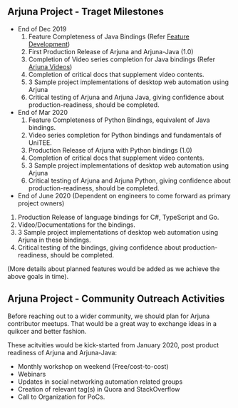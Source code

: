 ## Arjuna Project - Traget Milestones
* End of Dec 2019
  1. Feature Completeness of Java Bindings (Refer [Feature Development](community/FeatureDevelopment.md))
  2. First Production Release of Arjuna and Arjuna-Java (1.0)
  3. Completion of Video series completion for Java bindings (Refer [Arjuna Videos](community/ArjunaVideos.md))
  4. Completion of critical docs that supplement video contents.
  5. 3 Sample project implementations of desktop web automation using Arjuna
  6. Critical testing of Arjuna and Arjuna Java, giving confidence about production-readiness, should be completed.
* End of Mar 2020
  1. Feature Completeness of Python Bindings, equivalent of Java bindings.
  2. Video series completion for Python bindings and fundamentals of UniTEE.
  2. Production Release of Arjuna with Python bindings (1.0)
  4. Completion of critical docs that supplement video contents.
  5. 3 Sample project implementations of desktop web automation using Arjuna
  6. Critical testing of Arjuna and Arjuna Python, giving confidence about production-readiness, should be completed.
 * End of June 2020 (Dependent on engineers to come forward as primary project owners)
  1. Production Release of language bindings for C#, TypeScript and Go.
  2. Video/Documentations for the bindings.
  3. 3 Sample project implementations of desktop web automation using Arjuna in these bindings.
  4. Critical testing of the bindings, giving confidence about production-readiness, should be completed.
  
(More details about planned features would be added as we achieve the above goals in time).

## Arjuna Project - Community Outreach Activities
Before reaching out to a wider community, we should plan for Arjuna contributor meetups. That would be a great way to exchange ideas in a quikcer and better fashion.

These acitvities would be kick-started from January 2020, post product readiness of Arjuna and Arjuna-Java:
* Monthly workshop on weekend (Free/cost-to-cost)
* Webinars
* Updates in social networking automation related groups
* Creation of relevant tag(s) in Quora and StackOverflow
* Call to Organization for PoCs.
